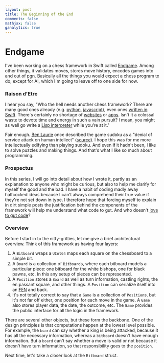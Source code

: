 ```yaml
---
layout: post
title: The Beginning of the End
comments: false
mathjax: false
ganalytics: true
---
```


Endgame
=======

I've been working on a chess framework in Swift called [Endgame](https://github.com/proxpero/Winchester/tree/master/Endgame). Among other things, it validates moves, stores move history, encodes games into and out of [pgn](http://www.saremba.de/chessgml/standards/pgn/pgn-complete.htm). Basically all the things you would expect a chess program to do, except for AI, which I'm going to leave off to one side for now.

### Raison d'Etre

I hear you say, "Who the hell needs another chess framework? There are many good ones already (e.g. [python](https://github.com/niklasf/python-chess), [javascript](https://github.com/jhlywa/chess.js)), even ones [written in Swift](https://github.com/nvzqz/Sage). There's certainly no shortage of [websites](https://en.lichess.org) or [apps](https://itunes.apple.com/us/app/chess-play-learn/id329218549?mt=8&ign-mpt=uo%3D4). Isn't it a colossal waste to devote time and energy in such a vain pursuit? I mean, you might as well go write a [Lisp interpreter]() while you're at it."

Fair enough. [Ben Laurie](http://en.wikipedia.org/wiki/Ben_Laurie) once described the game sudoku as a "denial of service attack on human intellect" ([source](http://www.norvig.com/sudoku.html)). I hope this was for me more intellectually edifying than playing sudoku. And even if it hadn't been, I like to solve puzzles and making things. And that's what I like so much about programming.

### Prospectus

In this series, I will go into detail about how I wrote it, partly as an explanation to anyone who might be curious, but also to help me clarify for myself the good and the bad. I have a habit of coding madly away halfcocked ideas because I can't always comprehend their true value if they're not set down in type. I therefore hope that forcing myself to explain in dirt simple posts the justification behind the components of the framework will help me understand what code to gut. And who doesn't [love to gut code](http://inessential.com/2006/03/03/negative_5750)?

### Overview

Before I start in to the nitty-gritties, let me give a brief architectural overview. Think of this framework as having four layers:

  1. A `Bitboard` wraps a `UInt64` maps each square on the chessboard to a simple bit.
  2. A `Board` is a collection of `Bitboard`s, where each bitboard models a particular piece: one bitboard for the white bishops, one for black pawns, etc. In this any setup of pieces can be represented.
  3. A `Position` stores a `Board` as well as turn information, castling rights, the en passant square, and other things. A `Position` can serialize itself into an [FEN]() and back.
  4. It's not totally correct to say that a `Game` is a collection of `Position`s, but it's not far off either, one position for each move in the game. A `Game` also stores player data, the date, the outcome, etc. The `Game` provides the public interface for all the logic in the framework.

There are several other objects, but these form the backbone. One of the design principles is that computations happen at the lowest level possible. For example, the `board` can say whether a king is being attacked, because it has all the necessary information, whereas a `bitboard` doesn't have enough information. But a `board` can't say whether a move is valid or not because it doesn't have turn information, so that responsibility goes to the `position`.

Next time, let's take a closer look at the `Bitboard` struct.
